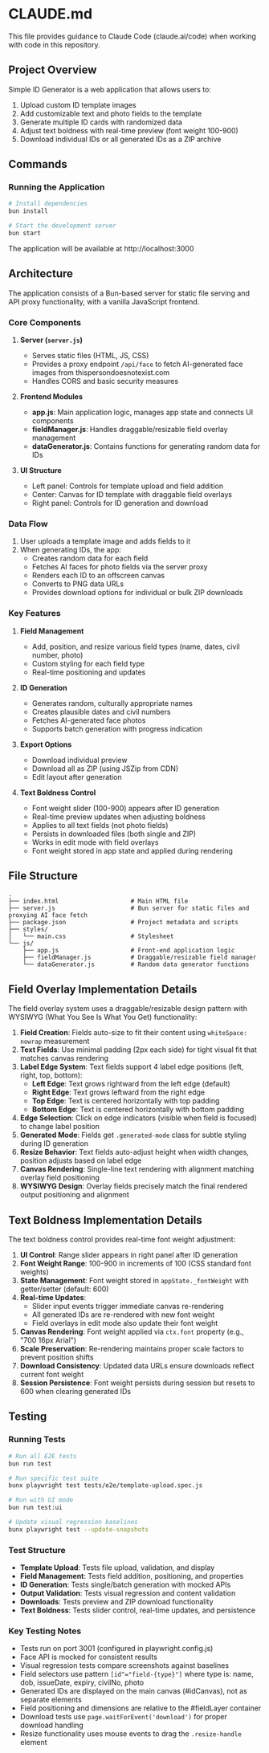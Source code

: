 # CLAUDE.md

This file provides guidance to Claude Code (claude.ai/code) when working with code in this repository.

## Project Overview

Simple ID Generator is a web application that allows users to:
1. Upload custom ID template images
2. Add customizable text and photo fields to the template
3. Generate multiple ID cards with randomized data
4. Adjust text boldness with real-time preview (font weight 100-900)
5. Download individual IDs or all generated IDs as a ZIP archive

## Commands

### Running the Application
```bash
# Install dependencies
bun install

# Start the development server
bun start
```

The application will be available at http://localhost:3000


## Architecture

The application consists of a Bun-based server for static file serving and API proxy functionality, with a vanilla JavaScript frontend.

### Core Components

1. **Server (`server.js`)**
   - Serves static files (HTML, JS, CSS)
   - Provides a proxy endpoint `/api/face` to fetch AI-generated face images from thispersondoesnotexist.com
   - Handles CORS and basic security measures

2. **Frontend Modules**
   - **app.js**: Main application logic, manages app state and connects UI components
   - **fieldManager.js**: Handles draggable/resizable field overlay management
   - **dataGenerator.js**: Contains functions for generating random data for IDs

3. **UI Structure**
   - Left panel: Controls for template upload and field addition
   - Center: Canvas for ID template with draggable field overlays
   - Right panel: Controls for ID generation and download

### Data Flow

1. User uploads a template image and adds fields to it
2. When generating IDs, the app:
   - Creates random data for each field
   - Fetches AI faces for photo fields via the server proxy
   - Renders each ID to an offscreen canvas
   - Converts to PNG data URLs
   - Provides download options for individual or bulk ZIP downloads

### Key Features

1. **Field Management**
   - Add, position, and resize various field types (name, dates, civil number, photo)
   - Custom styling for each field type
   - Real-time positioning and updates

2. **ID Generation**
   - Generates random, culturally appropriate names
   - Creates plausible dates and civil numbers
   - Fetches AI-generated face photos
   - Supports batch generation with progress indication

3. **Export Options**
   - Download individual preview
   - Download all as ZIP (using JSZip from CDN)
   - Edit layout after generation

4. **Text Boldness Control**
   - Font weight slider (100-900) appears after ID generation
   - Real-time preview updates when adjusting boldness
   - Applies to all text fields (not photo fields)
   - Persists in downloaded files (both single and ZIP)
   - Works in edit mode with field overlays
   - Font weight stored in app state and applied during rendering

## File Structure

```
.
├── index.html                    # Main HTML file
├── server.js                     # Bun server for static files and proxying AI face fetch
├── package.json                  # Project metadata and scripts
├── styles/
│   └── main.css                  # Stylesheet
└── js/
    ├── app.js                    # Front-end application logic
    ├── fieldManager.js           # Draggable/resizable field manager
    └── dataGenerator.js          # Random data generator functions
```


## Field Overlay Implementation Details

The field overlay system uses a draggable/resizable design pattern with WYSIWYG (What You See Is What You Get) functionality:

1. **Field Creation**: Fields auto-size to fit their content using `whiteSpace: nowrap` measurement
2. **Text Fields**: Use minimal padding (2px each side) for tight visual fit that matches canvas rendering
3. **Label Edge System**: Text fields support 4 label edge positions (left, right, top, bottom):
   - **Left Edge**: Text grows rightward from the left edge (default)
   - **Right Edge**: Text grows leftward from the right edge
   - **Top Edge**: Text is centered horizontally with top padding
   - **Bottom Edge**: Text is centered horizontally with bottom padding
4. **Edge Selection**: Click on edge indicators (visible when field is focused) to change label position
5. **Generated Mode**: Fields get `.generated-mode` class for subtle styling during ID generation
6. **Resize Behavior**: Text fields auto-adjust height when width changes, position adjusts based on label edge
7. **Canvas Rendering**: Single-line text rendering with alignment matching overlay field positioning
8. **WYSIWYG Design**: Overlay fields precisely match the final rendered output positioning and alignment

## Text Boldness Implementation Details

The text boldness control provides real-time font weight adjustment:

1. **UI Control**: Range slider appears in right panel after ID generation
2. **Font Weight Range**: 100-900 in increments of 100 (CSS standard font weights)
3. **State Management**: Font weight stored in `appState._fontWeight` with getter/setter (default: 600)
4. **Real-time Updates**: 
   - Slider input events trigger immediate canvas re-rendering
   - All generated IDs are re-rendered with new font weight
   - Field overlays in edit mode also update their font weight
5. **Canvas Rendering**: Font weight applied via `ctx.font` property (e.g., "700 16px Arial")
6. **Scale Preservation**: Re-rendering maintains proper scale factors to prevent position shifts
7. **Download Consistency**: Updated data URLs ensure downloads reflect current font weight
8. **Session Persistence**: Font weight persists during session but resets to 600 when clearing generated IDs

## Testing

### Running Tests
```bash
# Run all E2E tests
bun run test

# Run specific test suite
bunx playwright test tests/e2e/template-upload.spec.js

# Run with UI mode
bun run test:ui

# Update visual regression baselines
bunx playwright test --update-snapshots
```

### Test Structure
- **Template Upload**: Tests file upload, validation, and display
- **Field Management**: Tests field addition, positioning, and properties
- **ID Generation**: Tests single/batch generation with mocked APIs
- **Output Validation**: Tests visual regression and content validation
- **Downloads**: Tests preview and ZIP download functionality
- **Text Boldness**: Tests slider control, real-time updates, and persistence

### Key Testing Notes
- Tests run on port 3001 (configured in playwright.config.js)
- Face API is mocked for consistent results
- Visual regression tests compare screenshots against baselines
- Field selectors use pattern `[id^="field-{type}"]` where type is: name, dob, issueDate, expiry, civilNo, photo
- Generated IDs are displayed on the main canvas (#idCanvas), not as separate elements
- Field positioning and dimensions are relative to the #fieldLayer container
- Download tests use `page.waitForEvent('download')` for proper download handling
- Resize functionality uses mouse events to drag the `.resize-handle` element